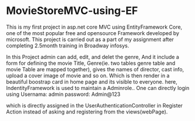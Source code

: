 # MovieStoreMVC-using-EF

This is my first project in asp.net core MVC using EntityFramework Core, one of the most popular free and opensource Framework developed by microsoft.
This project is carried out as a part of my assignment after completing 2.5month training in Broadway infosys. 

In this Project admin can add, edit, and delet the genre, And it include a form for defining the movie Title, Genre(ie. two tables genre table and movie Table are mapped together),
gives the names of director, cast info, upload a cover image of movie and so on. Which is then render in a beautiful boostrap card in home page and its visible to everyone.
here,  IndentityFramework is used to maintain a Adminrole.. One can directly login using
Usernama: admin
password: Admin@123

which is directly assigned in the UserAuthenticationController in Register Action instead of asking and registering from the views(webPage).
